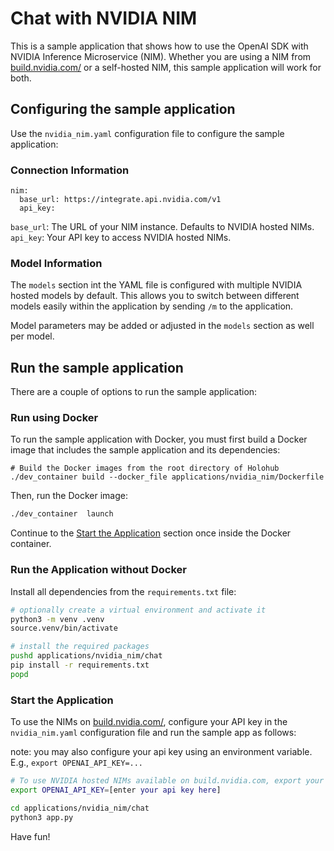 # Chat with NVIDIA NIM

This is a sample application that shows how to use the OpenAI SDK with NVIDIA Inference Microservice (NIM). Whether you are using a NIM from [build.nvidia.com/](https://build.nvidia.com/) or a self-hosted NIM, this sample application will work for both.

## Configuring the sample application

Use the `nvidia_nim.yaml` configuration file to configure the sample application:

### Connection Information

```
nim:
  base_url: https://integrate.api.nvidia.com/v1
  api_key:

```

`base_url`: The URL of your NIM instance. Defaults to NVIDIA hosted NIMs.
`api_key`: Your API key to access NVIDIA hosted NIMs.

### Model Information

The `models` section int the YAML file is configured with multiple NVIDIA hosted models by default. This allows you to switch between different models easily within the application by sending `/m` to the application.

Model parameters may be added or adjusted in the `models` section as well per model.

## Run the sample application

There are a couple of options to run the sample application:

### Run using Docker

To run the sample application with Docker, you must first build a Docker image that includes the sample application and its dependencies:

```
# Build the Docker images from the root directory of Holohub
./dev_container build --docker_file applications/nvidia_nim/Dockerfile
```

Then, run the Docker image:

```bash
./dev_container  launch
```

Continue to the [Start the Application](#start-the-application) section once inside the Docker container.

### Run the Application without Docker

Install all dependencies from the `requirements.txt` file:

```bash
# optionally create a virtual environment and activate it
python3 -m venv .venv
source.venv/bin/activate

# install the required packages
pushd applications/nvidia_nim/chat
pip install -r requirements.txt
popd
```

### Start the Application

To use the NIMs on [build.nvidia.com/](https://build.nvidia.com/), configure your API key in the `nvidia_nim.yaml` configuration file and run the sample app as follows:

note: you may also configure your api key using an environment variable.
E.g., `export OPENAI_API_KEY=...`

```bash
# To use NVIDIA hosted NIMs available on build.nvidia.com, export your API key first
export OPENAI_API_KEY=[enter your api key here]

cd applications/nvidia_nim/chat
python3 app.py
```

Have fun!
